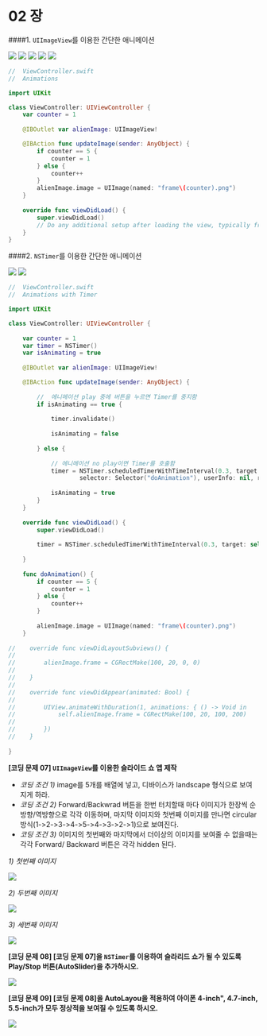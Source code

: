 # 02 장

####1. `UIImageView`를 이용한 간단한 애니메이션

![](Ani01.jpg) ![](Ani02.jpg) ![](Ani03.jpg) ![](Ani04.jpg) ![](Ani05.jpg)


```Swift
//  ViewController.swift
//  Animations

import UIKit

class ViewController: UIViewController {
    var counter = 1
    
    @IBOutlet var alienImage: UIImageView!

    @IBAction func updateImage(sender: AnyObject) {
        if counter == 5 {
            counter = 1
        } else {
            counter++  
        }
        alienImage.image = UIImage(named: "frame\(counter).png")
    }
    
    override func viewDidLoad() {
        super.viewDidLoad()
        // Do any additional setup after loading the view, typically from a nib.
    }
}
```


####2. `NSTimer`를 이용한 간단한 애니메이션

![](AniTimer01.jpg) ![](AniTimer02.jpg)

```Swift
//  ViewController.swift
//  Animations with Timer

import UIKit

class ViewController: UIViewController {
    
    var counter = 1
    var timer = NSTimer()
    var isAnimating = true
    
    @IBOutlet var alienImage: UIImageView!

    @IBAction func updateImage(sender: AnyObject) {
        
        //  에니메이션 play 중에 버튼을 누르면 Timer를 중지함
        if isAnimating == true {
            
            timer.invalidate()
            
            isAnimating = false
            
        } else {
            
            // 에니메이션 no play이면 Timer를 호출함
            timer = NSTimer.scheduledTimerWithTimeInterval(0.3, target: self, 
                    selector: Selector("doAnimation"), userInfo: nil, repeats: true)
            
            isAnimating = true
        } 
    }
    
    override func viewDidLoad() {
        super.viewDidLoad()
        
        timer = NSTimer.scheduledTimerWithTimeInterval(0.3, target: self, selector: Selector("doAnimation"), userInfo: nil, repeats: true)
        
    }
    
    func doAnimation() {
        if counter == 5 {
            counter = 1
        } else {
            counter++
        }
        
        alienImage.image = UIImage(named: "frame\(counter).png")
    }
    
//    override func viewDidLayoutSubviews() {
//        
//        alienImage.frame = CGRectMake(100, 20, 0, 0)
//        
//    }
//    
//    override func viewDidAppear(animated: Bool) {
//        
//        UIView.animateWithDuration(1, animations: { () -> Void in
//            self.alienImage.frame = CGRectMake(100, 20, 100, 200)
//            
//        })
//    }
    
}
```


**[코딩 문제 07] `UIImageView`를 이용한 슬라이드 쇼 앱 제작**

* *코딩 조건 1)*
image를 5개를 배열에 넣고, 디바이스가 landscape 형식으로 보여 지게 하라.
* *코딩 조건 2)*
Forward/Backwrad 버튼을 한번 터치할때 마다 이미지가 한장씩 순방향/역방향으로 각각 이동하며, 마지막 이미지와 첫번째 이미지를 만나면 circular 방식(1->2->3->4->5->4->3->2->1)으로 보여진다.
* *코딩 조건 3)*
이미지의 첫번째와 마지막에서 더이상의 이미지를 보여줄 수 없을때는 각각 Forward/ Backward 버튼은 각각 hidden 된다. 

*1) 첫번째 이미지*

![](ShiderShower03.jpg)

*2) 두번째 이미지*

![](ShiderShower02.jpg)

*3) 세번째 이미지*

![](ShiderShower01.jpg)


**[코딩 문제 08] [코딩 문제 07]을 `NSTimer`를 이용하여 슬라리드 쇼가 될 수 있도록 Play/Stop 버튼(AutoSlider)을 추가하시오.**

![](AnimationTimer.jpg)

**[코딩 문제 09] [코딩 문제 08]을 AutoLayou을 적용하여 아이폰 4-inch", 4.7-inch, 5.5-inch가 모두 정상적을 보여질 수 있도록 하시오.**

![](AL_SliderShow.jpg)